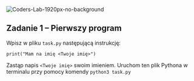 ![Coders-Lab-1920px-no-background](https://user-images.githubusercontent.com/30623667/104709387-2b7ac180-571f-11eb-9b94-517aa6d501c9.png)



## Zadanie 1 &ndash; Pierwszy program

Wpisz w pliku `task.py` następującą instrukcję:

```
print("Mam na imię <Twoje imię>")
```
Zastąp napis `<Twoje imię>` swoim imieniem.
Uruchom ten plik Pythona w terminalu przy pomocy komendy `python3 task.py`
